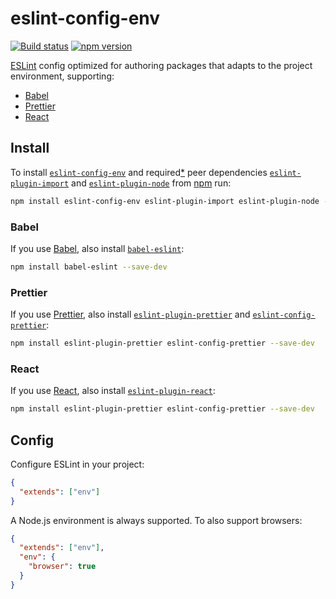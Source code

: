 # eslint-config-env

[![Build status](https://travis-ci.org/jaydenseric/eslint-config-env.svg)](https://travis-ci.org/jaydenseric/eslint-config-env) [![npm version](https://img.shields.io/npm/v/eslint-config-env.svg)](https://npm.im/eslint-config-env)

[ESLint](https://eslint.org) config optimized for authoring packages that adapts to the project environment, supporting:

- [Babel](https://babeljs.io)
- [Prettier](https://prettier.io)
- [React](https://reactjs.org)

## Install

To install [`eslint-config-env`](https://npm.im/eslint-config-env) and required[\*](https://github.com/eslint/eslint/issues/3458) peer dependencies [`eslint-plugin-import`](https://npm.im/eslint-plugin-import) and [`eslint-plugin-node`](https://npm.im/eslint-plugin-node) from [npm](https://npmjs.com) run:

```sh
npm install eslint-config-env eslint-plugin-import eslint-plugin-node --save-dev
```

### Babel

If you use [Babel](https://babeljs.io), also install [`babel-eslint`](https://npm.im/babel-eslint):

```sh
npm install babel-eslint --save-dev
```

### Prettier

If you use [Prettier](https://prettier.io), also install [`eslint-plugin-prettier`](https://npm.im/eslint-plugin-prettier) and [`eslint-config-prettier`](https://npm.im/eslint-config-prettier):

```sh
npm install eslint-plugin-prettier eslint-config-prettier --save-dev
```

### React

If you use [React](https://reactjs.org), also install [`eslint-plugin-react`](https://npm.im/eslint-plugin-react):

```sh
npm install eslint-plugin-prettier eslint-config-prettier --save-dev
```

## Config

Configure ESLint in your project:

```json
{
  "extends": ["env"]
}
```

A Node.js environment is always supported. To also support browsers:

```json
{
  "extends": ["env"],
  "env": {
    "browser": true
  }
}
```
